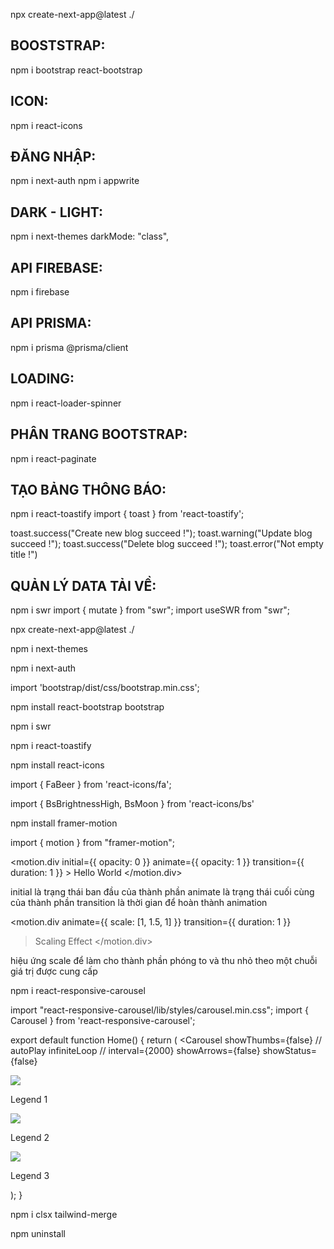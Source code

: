 npx create-next-app@latest ./

## BOOSTSTRAP:

npm i bootstrap react-bootstrap

## ICON:

npm i react-icons

## ĐĂNG NHẬP:

npm i next-auth
npm i appwrite

## DARK - LIGHT:

npm i next-themes
darkMode: "class",

## API FIREBASE:

npm i firebase

## API PRISMA:

npm i prisma @prisma/client

## LOADING:

npm i react-loader-spinner

## PHÂN TRANG BOOTSTRAP:

npm i react-paginate

## TẠO BẢNG THÔNG BÁO:

npm i react-toastify
import { toast } from 'react-toastify';

toast.success("Create new blog succeed !");
toast.warning("Update blog succeed !");
toast.success("Delete blog succeed !");
toast.error("Not empty title !")

## QUẢN LÝ DATA TẢI VỀ:

npm i swr
import { mutate } from "swr";
import useSWR from "swr";

<!-- new nextjs -->

npx create-next-app@latest ./

<!-- Theme Dark-light -->

npm i next-themes

<!-- Đăng nhập -->

npm i next-auth

<!-- bootstrap -->

import 'bootstrap/dist/css/bootstrap.min.css';

npm install react-bootstrap bootstrap

npm i swr

<!-- Hiển thị thông báo đẹp -->

npm i react-toastify

<!-- Icon react -->

npm install react-icons

import { FaBeer } from 'react-icons/fa'; <FaBeer />

<!-- mặt trăng-mặt trời -->

import { BsBrightnessHigh, BsMoon } from 'react-icons/bs'
<BsBrightnessHigh size={25} className="text-hk-green" />
<BsMoon size={25} className="text-hk-green" />

<!-- Framer Motion là một thư viện đồ họa chuyển động cho React. Nó cho phép bạn tạo các hiệu ứng chuyển động và animation cho các thành phần React của bạn. Dưới đây là một số cách để sử dụng Framer Motion: -->

npm install framer-motion

import { motion } from "framer-motion";

<motion.div
initial={{ opacity: 0 }}
animate={{ opacity: 1 }}
transition={{ duration: 1 }} >
Hello World
</motion.div>

initial là trạng thái ban đầu của thành phần
animate là trạng thái cuối cùng của thành phần
transition là thời gian để hoàn thành animation

<motion.div
animate={{ scale: [1, 1.5, 1] }}
transition={{ duration: 1 }}

> Scaling Effect
> </motion.div>

hiệu ứng scale để làm cho thành phần phóng to và thu nhỏ theo một chuỗi giá trị được cung cấp

<!-- Slider -->

npm i react-responsive-carousel

import "react-responsive-carousel/lib/styles/carousel.min.css";
import { Carousel } from 'react-responsive-carousel';

export default function Home() {
return (
<Carousel
showThumbs={false}
// autoPlay
infiniteLoop
// interval={2000}
showArrows={false}
showStatus={false}

>

<div>
<img src="assets/1.jpeg" />
<p className="legend">Legend 1</p>
</div>
<div>
<img src="assets/2.jpeg" />
<p className="legend">Legend 2</p>
</div>
<div>
<img src="assets/3.jpeg" />
<p className="legend">Legend 3</p>
</div>
</Carousel>
);
}

npm i clsx tailwind-merge

<!-- Xoá -->

npm uninstall
